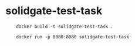 # solidgate-test-task

``` docker
    docker build -t solidgate-test-task .
```
``` docker
    docker run -p 8080:8080 solidgate-test-task
```